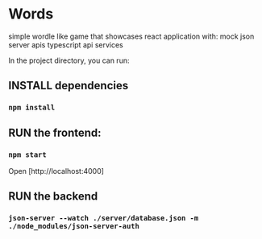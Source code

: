 # Words

simple wordle like game that showcases react application with:
mock json server apis
typescript
api services

In the project directory, you can run:

## INSTALL dependencies

### `npm install`

## RUN the frontend:

### `npm start`

Open [http://localhost:4000]

## RUN the backend

### `json-server --watch ./server/database.json -m ./node_modules/json-server-auth`
